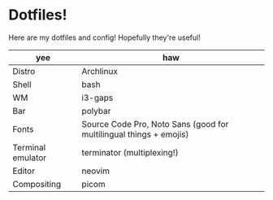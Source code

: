 # Dotfiles!

Here are my dotfiles and config! Hopefully they're useful!

| yee               | haw                                                                |
|-------------------|--------------------------------------------------------------------|
| Distro            | Archlinux                                                          |
| Shell             | bash                                                               |
| WM                | i3-gaps                                                            |
| Bar               | polybar                                                            |
| Fonts             | Source Code Pro, Noto Sans (good for multilingual things + emojis) |
| Terminal emulator | terminator (multiplexing!)                                         |
| Editor            | neovim                                                             |
| Compositing       | picom                                                              |
